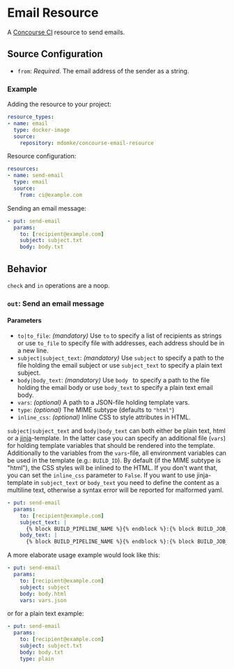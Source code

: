 # Email Resource

A [Concourse CI](http://concourse.ci) resource to send emails.

## Source Configuration

* `from`: *Required*. The email address of the sender as a string.

### Example

Adding the resource to your project:

``` yaml
resource_types:
- name: email
  type: docker-image
  source:
    repository: mdomke/concourse-email-resource
```

Resource configuration:

``` yaml
resources:
- name: send-email
  type: email
  source:
    from: ci@example.com
```

Sending an email message:

``` yaml
- put: send-email
  params:
    to: [recipient@example.com]
    subject: subject.txt
    body: body.txt
```

## Behavior

`check` and `in` operations are a noop.

### `out`: Send an email message

#### Parameters

* `to|to_file`: _(mandatory)_ Use `to` to specify a list of recipients as strings or use `to_file` to specify file with addresses, each address should be in a new line.
* `subject|subject_text`: _(mandatory)_ Use `subject` to specify a path to the file holding the email subject or use `subject_text` to specify a plain text subject.
* `body|body_text`: _(mandatory)_ Use `body ` to specify a path to the file holding the email body or use `body_text` to specify a plain text email body.
* `vars`: _(optional)_ A path to a JSON-file holding template vars.
* `type`: _(optional)_ The MIME subtype (defaults to `"html"`)
* `inline_css`: _(optional)_ Inline CSS to style attributes in HTML.

`subject|subject_text` and `body|body_text` can both either be plain text, html or a [jinja](http://jinja.pocoo.org/docs/dev/)-template.
In the latter case you can specify an additional file (`vars`) for holding template variables that should
be rendered into the template. Additionally to the variables from the `vars`-file, all environment variables can
be used in the template (e.g.: ``BUILD_ID``). By default (if the MIME subtype is "html"), the CSS styles will be
inlined to the HTML. If you don't want that, you can set the `inline_css` parameter to `False`.
If you want to use jinja-template in `subject_text` or `body_text` you need to define the content as a multiline text, otherwise a syntax error will be reported for malformed yaml.

``` yaml
- put: send-email
  params:
    to: [recipient@example.com]
    subject_text: |
      {% block BUILD_PIPELINE_NAME %}{% endblock %}:{% block BUILD_JOB_NAME %}{% endblock %} failed
    body_text: |
      {% block BUILD_PIPELINE_NAME %}{% endblock %}:{% block BUILD_JOB_NAME %}{% endblock %} failed
```

A more elaborate usage example would look like this:

```yaml
- put: send-email
  params:
    to: [recipient@example.com]
    subject: subject
    body: body.html
    vars: vars.json
```

or for a plain text example:

```yaml
- put: send-email
  params:
    to: [recipient@example.com]
    subject: subject.txt
    body: body.txt
    type: plain
```

